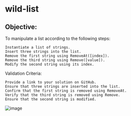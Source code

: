 # wild-list

## Objective:
To manipulate a list according to the following steps:

    Instantiate a list of strings.
    Insert three strings into the list.
    Remove the first string using RemoveAt([index]).
    Remove the third string using Remove([value]).
    Modify the second string using its index.

Validation Criteria:

    Provide a link to your solution on GitHub.
    Ensure that three strings are inserted into the list.
    Confirm that the first string is removed using RemoveAt.
    Verify that the third string is removed using Remove.
    Ensure that the second string is modified.


![image](https://image.noelshack.com/fichiers/2024/17/1/1713799205-screenshot-2024-04-22-171944.png)
